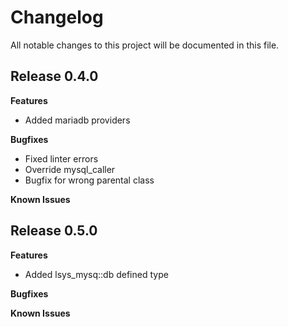 # Changelog

All notable changes to this project will be documented in this file.

## Release 0.4.0

**Features**

* Added mariadb providers

**Bugfixes**

* Fixed linter errors
* Override mysql_caller
* Bugfix for wrong parental class

**Known Issues**

## Release 0.5.0

**Features**

* Added lsys_mysq::db defined type

**Bugfixes**

**Known Issues**
